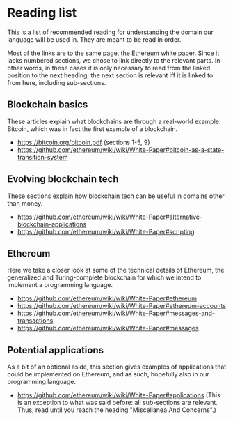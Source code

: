 # Reading list
This is a list of recommended reading for understanding the domain our language will be used in. They are meant to be read in order.

Most of the links are to the same page, the Ethereum white paper. Since it lacks numbered sections, we chose to link directly to the relevant parts. In other words, in these cases it is only necessary to read from the linked position to the next heading; the next section is relevant iff it is linked to from here, including sub-sections.

## Blockchain basics
These articles explain what blockchains are through a real-world example: Bitcoin, which was in fact the first example of a blockchain.
* https://bitcoin.org/bitcoin.pdf (sections 1-5, 9)
* https://github.com/ethereum/wiki/wiki/White-Paper#bitcoin-as-a-state-transition-system

## Evolving blockchain tech
These sections explain how blockchain tech can be useful in domains other than money.
* https://github.com/ethereum/wiki/wiki/White-Paper#alternative-blockchain-applications
* https://github.com/ethereum/wiki/wiki/White-Paper#scripting

## Ethereum
Here we take a closer look at some of the technical details of Ethereum, the generalized and Turing-complete blockchain for which we intend to implement a programming language.
* https://github.com/ethereum/wiki/wiki/White-Paper#ethereum
* https://github.com/ethereum/wiki/wiki/White-Paper#ethereum-accounts
* https://github.com/ethereum/wiki/wiki/White-Paper#messages-and-transactions
* https://github.com/ethereum/wiki/wiki/White-Paper#messages

## Potential applications
As a bit of an optional aside, this section gives examples of applications that could be implemented on Ethereum, and as such, hopefully also in our programming language.
* https://github.com/ethereum/wiki/wiki/White-Paper#applications (This is an exception to what was said before: all sub-sections are relevant. Thus, read until you reach the heading "Miscellanea And Concerns".)